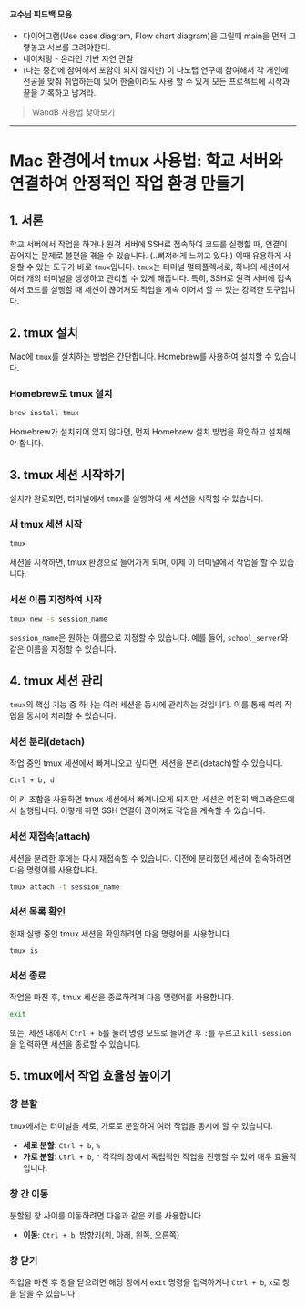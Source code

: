 #### 교수님 피드백 모음
- 다이어그램(Use case diagram, Flow chart diagram)을 그릴때 main을 먼저 그렿놓고 서브를 그려야한다.
- 네이처링 - 온라인 기반 자연 관찰
- (나는 중간에 참여해서 포함이 되지 않지만) 이 나노랩 연구에 참여해서 각 개인에 전공을 맞춰 취업하는데 있어 한줄이라도 사용 할 수 있게 모든 프로젝트에 시작과 끝을 기록하고 남겨라.




> WandB 사용법 찾아보기

---
# Mac 환경에서 tmux 사용법: 학교 서버와 연결하여 안정적인 작업 환경 만들기

## 1. 서론
학교 서버에서 작업을 하거나 원격 서버에 SSH로 접속하여 코드를 실행할 때, 연결이 끊어지는 문제로 불편을 겪을 수 있습니다. (..뼈져러게 느끼고 있다.) 이때 유용하게 사용할 수 있는 도구가 바로 `tmux`입니다. `tmux`는 터미널 멀티플렉서로, 하나의 세션에서 여러 개의 터미널을 생성하고 관리할 수 있게 해줍니다. 특히, SSH로 원격 서버에 접속해서 코드를 실행할 때 세션이 끊어져도 작업을 계속 이어서 할 수 있는 강력한 도구입니다.

## 2. tmux 설치
Mac에 `tmux`를 설치하는 방법은 간단합니다. Homebrew를 사용하여 설치할 수 있습니다.

### Homebrew로 tmux 설치
```bash
brew install tmux
```
Homebrew가 설치되어 있지 않다면, 먼저 Homebrew 설치 방법을 확인하고 설치해야 합니다.

## 3. tmux 세션 시작하기
설치가 완료되면, 터미널에서 `tmux`를 실행하여 새 세션을 시작할 수 있습니다.

### 새 tmux 세션 시작
```bash
tmux
```
세션을 시작하면, tmux 환경으로 들어가게 되며, 이제 이 터미널에서 작업을 할 수 있습니다.

### 세션 이름 지정하여 시작
```bash
tmux new -s session_name
```
`session_name`은 원하는 이름으로 지정할 수 있습니다. 예를 들어, `school_server`와 같은 이름을 지정할 수 있습니다.

## 4. tmux 세션 관리
`tmux`의 핵심 기능 중 하나는 여러 세션을 동시에 관리하는 것입니다. 이를 통해 여러 작업을 동시에 처리할 수 있습니다.

### 세션 분리(detach)
작업 중인 tmux 세션에서 빠져나오고 싶다면, 세션을 분리(detach)할 수 있습니다.
```bash
Ctrl + b, d
```
이 키 조합을 사용하면 tmux 세션에서 빠져나오게 되지만, 세션은 여전히 백그라운드에서 실행됩니다. 이렇게 하면 SSH 연결이 끊어져도 작업을 계속할 수 있습니다.

### 세션 재접속(attach)
세션을 분리한 후에는 다시 재접속할 수 있습니다. 이전에 분리했던 세션에 접속하려면 다음 명령어를 사용합니다.
```bash
tmux attach -t session_name
```
### 세션 목록 확인
현재 실행 중인 tmux 세션을 확인하려면 다음 명령어를 사용합니다.
```
tmux is 
```

### 세션 종료
작업을 마친 후, tmux 세션을 종료하려며 다음 명령어를 사용합니다.
```bash
exit
```
또는, 세션 내에서 `Ctrl + b`를 눌러 명령 모드로 들어간 후 `:`를 누르고 `kill-session`을 입력하면 세션을 종료할 수 있습니다.

## 5. tmux에서 작업 효율성 높이기

### 창 분할
`tmux`에서는 터미널을 세로, 가로로 분할하여 여러 작업을 동시에 할 수 있습니다.
- **세로 분할**: `Ctrl + b`, `%`
- **가로 분할**: `Ctrl + b`, `"`
각각의 창에서 독립적인 작업을 진행할 수 있어 매우 효율적입니다.

### 창 간 이동
분할된 창 사이를 이동하려면 다음과 같은 키를 사용합니다.
- **이동**: `Ctrl + b`, 방향키(위, 아래, 왼쪽, 오른쪽)

### 창 닫기
작업을 마친 후 창을 닫으려면 해당 창에서 `exit` 명령을 입력하거나 `Ctrl + b`, `x`로 창을 닫을 수 있습니다.

